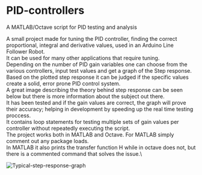 # PID-controllers
A MATLAB/Octave script for PID testing and analysis

A small project made for tuning the PID controller, finding the correct proportional, integral and derivative values, used in an Arduino Line Follower Robot.\
It can be used for many other applications that require tuning.\
Depending on the number of PID gain variables one can choose from the various controllers, input test values and get a graph of the Step response.\
Based on the plotted step response it can be judged if the specific values create a solid, error prone PID control system.\
A great image describing the theory behind step response can be seen below but there is more information about the subject out there.\
It has been tested and if the gain values are correct, the graph will prove their accuracy; helping in development by speeding up the real time testing proccess.\
It contains loop statements for testing multiple sets of gain values per controller without repeatedly executing the script.\
The project works both in MATLAB and Octave. For MATLAB simply comment out any package loads.\
In MATLAB it also prints the transfer function H while in octave does not, but there is a commented command that solves the issue.\




![Typical-step-response-graph](https://github.com/GiorgeGi/PID-controllers/assets/97761991/5841744b-e6c4-4747-b959-118e6442cd08)

